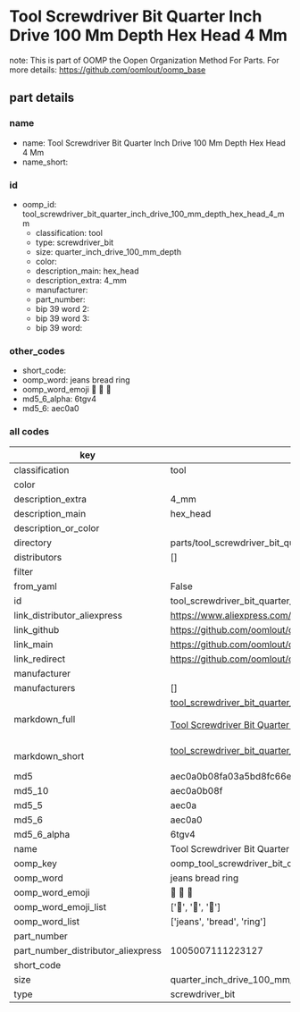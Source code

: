 # Tool Screwdriver Bit Quarter Inch Drive 100 Mm Depth Hex Head 4 Mm  

note: This is part of OOMP the Oopen Organization Method For Parts. For more details: https://github.com/oomlout/oomp_base

##  part details
  







### name
* name: Tool Screwdriver Bit Quarter Inch Drive 100 Mm Depth Hex Head 4 Mm
* name_short: 
### id
* oomp_id: tool_screwdriver_bit_quarter_inch_drive_100_mm_depth_hex_head_4_mm
  * classification: tool
  * type: screwdriver_bit
  * size: quarter_inch_drive_100_mm_depth
  * color: 
  * description_main: hex_head
  * description_extra: 4_mm
  * manufacturer: 
  * part_number: 
  * bip 39 word 2: 
  * bip 39 word 3: 
  * bip 39 word: 

### other_codes
* short_code: 
* oomp_word: jeans bread ring
* oomp_word_emoji :jeans: :bread: :ring:
* md5_6_alpha: 6tgv4
* md5_6: aec0a0









### all codes 
| key | value |  
| --- | --- |  
| classification | tool |  
| color |  |  
| description_extra | 4_mm |  
| description_main | hex_head |  
| description_or_color |   |  
| directory | parts/tool_screwdriver_bit_quarter_inch_drive_100_mm_depth_hex_head_4_mm |  
| distributors | [] |  
| filter |  |  
| from_yaml | False |  
| id | tool_screwdriver_bit_quarter_inch_drive_100_mm_depth_hex_head_4_mm |  
| link_distributor_aliexpress | https://www.aliexpress.com/item/1005007111223127.html |  
| link_github | https://github.com/oomlout/oomlout_oomp_version_1_messy/tree/main/parts/tool_screwdriver_bit_quarter_inch_drive_100_mm_depth_hex_head_4_mm |  
| link_main | https://github.com/oomlout/oomlout_oomp_version_1_messy/tree/main/parts/tool_screwdriver_bit_quarter_inch_drive_100_mm_depth_hex_head_4_mm |  
| link_redirect | https://github.com/oomlout/oomlout_oomp_version_1_messy/tree/main/parts/tool_screwdriver_bit_quarter_inch_drive_100_mm_depth_hex_head_4_mm |  
| manufacturer |  |  
| manufacturers | [] |  
| markdown_full | [tool_screwdriver_bit_quarter_inch_drive_100_mm_depth_hex_head_4_mm](none)<br>[](none)<br>[Tool Screwdriver Bit Quarter Inch Drive 100 Mm Depth Hex Head 4 Mm](none)<br><br> |  
| markdown_short | [tool_screwdriver_bit_quarter_inch_drive_100_mm_depth_hex_head_4_mm](none)<br><br> |  
| md5 | aec0a0b08fa03a5bd8fc66eefe5e2a38 |  
| md5_10 | aec0a0b08f |  
| md5_5 | aec0a |  
| md5_6 | aec0a0 |  
| md5_6_alpha | 6tgv4 |  
| name | Tool Screwdriver Bit Quarter Inch Drive 100 Mm Depth Hex Head 4 Mm |  
| oomp_key | oomp_tool_screwdriver_bit_quarter_inch_drive_100_mm_depth_hex_head_4_mm |  
| oomp_word | jeans bread ring |  
| oomp_word_emoji | :jeans: :bread: :ring: |  
| oomp_word_emoji_list | [':jeans:', ':bread:', ':ring:'] |  
| oomp_word_list | ['jeans', 'bread', 'ring'] |  
| part_number |  |  
| part_number_distributor_aliexpress | 1005007111223127 |  
| short_code |  |  
| size | quarter_inch_drive_100_mm_depth |  
| type | screwdriver_bit |  
